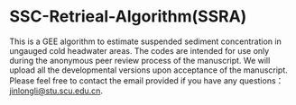 # SSC-Retrieal-Algorithm(SSRA)
This is a GEE algorithm to estimate suspended sediment concentration in ungauged cold headwater areas.
The codes are intended for use only during the anonymous peer review process of the manuscript. 
We will upload all the developmental versions upon acceptance of the manuscript.
Please feel free to contact the email provided if you have any questions：jinlongli@stu.scu.edu.cn.

